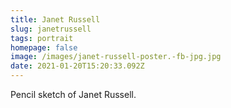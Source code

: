 ```yaml
---
title: Janet Russell
slug: janetrussell
tags: portrait
homepage: false
image: /images/janet-russell-poster.-fb-jpg.jpg
date: 2021-01-20T15:20:33.092Z
---
```

Pencil sketch of Janet Russell.
